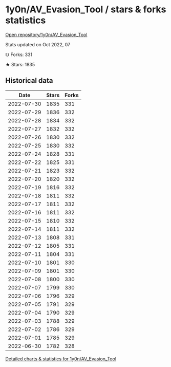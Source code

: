 # 1y0n/AV_Evasion_Tool / stars & forks statistics

[Open repository/1y0n/AV_Evasion_Tool](https://github.com/1y0n/AV_Evasion_Tool)

Stats updated on Oct 2022, 07

☋ Forks: 331

★ Stars: 1835

## Historical data
| Date | Stars | Forks |
|------|-------|-------|
| 2022-07-30 | 1835 | 331 | 
| 2022-07-29 | 1836 | 332 | 
| 2022-07-28 | 1834 | 332 | 
| 2022-07-27 | 1832 | 332 | 
| 2022-07-26 | 1830 | 332 | 
| 2022-07-25 | 1830 | 332 | 
| 2022-07-24 | 1828 | 331 | 
| 2022-07-22 | 1825 | 331 | 
| 2022-07-21 | 1823 | 332 | 
| 2022-07-20 | 1820 | 332 | 
| 2022-07-19 | 1816 | 332 | 
| 2022-07-18 | 1811 | 332 | 
| 2022-07-17 | 1811 | 332 | 
| 2022-07-16 | 1811 | 332 | 
| 2022-07-15 | 1810 | 332 | 
| 2022-07-14 | 1811 | 332 | 
| 2022-07-13 | 1808 | 331 | 
| 2022-07-12 | 1805 | 331 | 
| 2022-07-11 | 1804 | 331 | 
| 2022-07-10 | 1801 | 330 | 
| 2022-07-09 | 1801 | 330 | 
| 2022-07-08 | 1800 | 330 | 
| 2022-07-07 | 1799 | 330 | 
| 2022-07-06 | 1796 | 329 | 
| 2022-07-05 | 1791 | 329 | 
| 2022-07-04 | 1790 | 329 | 
| 2022-07-03 | 1788 | 329 | 
| 2022-07-02 | 1786 | 329 | 
| 2022-07-01 | 1785 | 329 | 
| 2022-06-30 | 1782 | 328 | 


[Detailed charts & statistics for 1y0n/AV_Evasion_Tool](https://reviewgithub.com/rep/1y0n/AV_Evasion_Tool)

